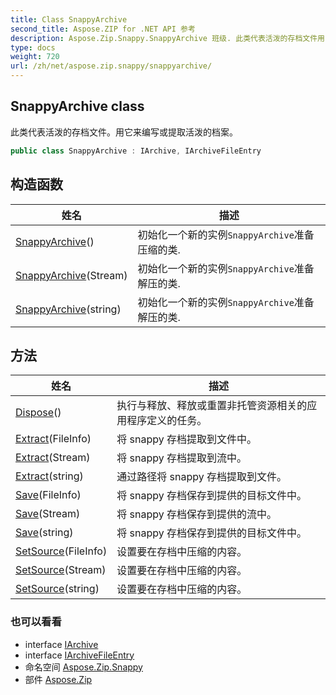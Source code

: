 ```yaml
---
title: Class SnappyArchive
second_title: Aspose.ZIP for .NET API 参考
description: Aspose.Zip.Snappy.SnappyArchive 班级. 此类代表活泼的存档文件用它来编写或提取活泼的档案
type: docs
weight: 720
url: /zh/net/aspose.zip.snappy/snappyarchive/
---
```

## SnappyArchive class

此类代表活泼的存档文件。用它来编写或提取活泼的档案。

```csharp
public class SnappyArchive : IArchive, IArchiveFileEntry
```

## 构造函数

| 姓名 | 描述 |
| --- | --- |
| [SnappyArchive](snappyarchive/#constructor)() | 初始化一个新的实例`SnappyArchive`准备压缩的类. |
| [SnappyArchive](snappyarchive/#constructor_1)(Stream) | 初始化一个新的实例`SnappyArchive`准备解压的类. |
| [SnappyArchive](snappyarchive/#constructor_2)(string) | 初始化一个新的实例`SnappyArchive`准备解压的类. |

## 方法

| 姓名 | 描述 |
| --- | --- |
| [Dispose](../../aspose.zip.snappy/snappyarchive/dispose/)() | 执行与释放、释放或重置非托管资源相关的应用程序定义的任务。 |
| [Extract](../../aspose.zip.snappy/snappyarchive/extract/#extract_1)(FileInfo) | 将 snappy 存档提取到文件中。 |
| [Extract](../../aspose.zip.snappy/snappyarchive/extract/#extract_2)(Stream) | 将 snappy 存档提取到流中。 |
| [Extract](../../aspose.zip.snappy/snappyarchive/extract/#extract)(string) | 通过路径将 snappy 存档提取到文件。 |
| [Save](../../aspose.zip.snappy/snappyarchive/save/#save)(FileInfo) | 将 snappy 存档保存到提供的目标文件中。 |
| [Save](../../aspose.zip.snappy/snappyarchive/save/#save_1)(Stream) | 将 snappy 存档保存到提供的流中。 |
| [Save](../../aspose.zip.snappy/snappyarchive/save/#save_2)(string) | 将 snappy 存档保存到提供的目标文件中。 |
| [SetSource](../../aspose.zip.snappy/snappyarchive/setsource/#setsource)(FileInfo) | 设置要在存档中压缩的内容。 |
| [SetSource](../../aspose.zip.snappy/snappyarchive/setsource/#setsource_1)(Stream) | 设置要在存档中压缩的内容。 |
| [SetSource](../../aspose.zip.snappy/snappyarchive/setsource/#setsource_2)(string) | 设置要在存档中压缩的内容。 |

### 也可以看看

* interface [IArchive](../../aspose.zip/iarchive/)
* interface [IArchiveFileEntry](../../aspose.zip/iarchivefileentry/)
* 命名空间 [Aspose.Zip.Snappy](../../aspose.zip.snappy/)
* 部件 [Aspose.Zip](../../)


